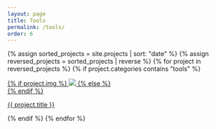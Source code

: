 ```yaml
---
layout: page
title: Tools
permalink: /tools/
order: 6
---
```


{% assign sorted_projects = site.projects | sort: "date" %}
{% assign reversed_projects = sorted_projects | reverse %}
{% for project in reversed_projects %}
{% if project.categories contains "tools" %}
<div class="project ">
    <div class="thumbnail">
        <a href="{{ site.baseurl }}{{ project.url }}">
        {% if project.img %}
        <img class="thumbnail" src="{{ project.img }}"/>
        {% else %}
        <div class="thumbnail blankbox"></div>
        {% endif %}
        <span>
        </span>
        </a>
    </div>
    <p class="caption"><a href="{{ site.baseurl }}{{ project.url }}">{{ project.title }}</a></p>
</div>
{% endif %}
{% endfor %}
